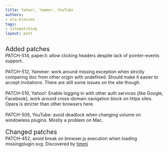 ```yaml
---
title: Yahoo!, Yammer, YouTube
authors:
- ola-kleiven
tags:
- sitepatching
layout: post
---
```

<span style="font-size: 140%">Added patches</span><br/>PATCH-514, paper.li: allow clicking headers despite lack of pointer-events support.<br/><br/>PATCH-512, Yammer: work around missing exception when strictly comparing doc from other origin with undefined. Should make it easier to accept invitations. There are still some issues on the site though.<br/><br/>PATCH-510, Yahoo!: Enable logging in with other auth services (like Google, Facebook), work around cross-domain navigation block on https sites. Opera is stricter than other browsers here.<br/><br/>PATCH-505, YouTube: avoid deadlock when changing volume on windowless plugins. Mostly a problem on Mac.<br/> <br/><span style="font-size: 140%">Changed patches</span><br/>PATCH-452, avoid break on browser.js execution when loading missingplugin.svg. Discovered by <a href="http://my.opera.com/sitepatching/blog/2011/09/27/cleaning-menu-system-patches#comment71299712" target="_blank">timmi</a>
